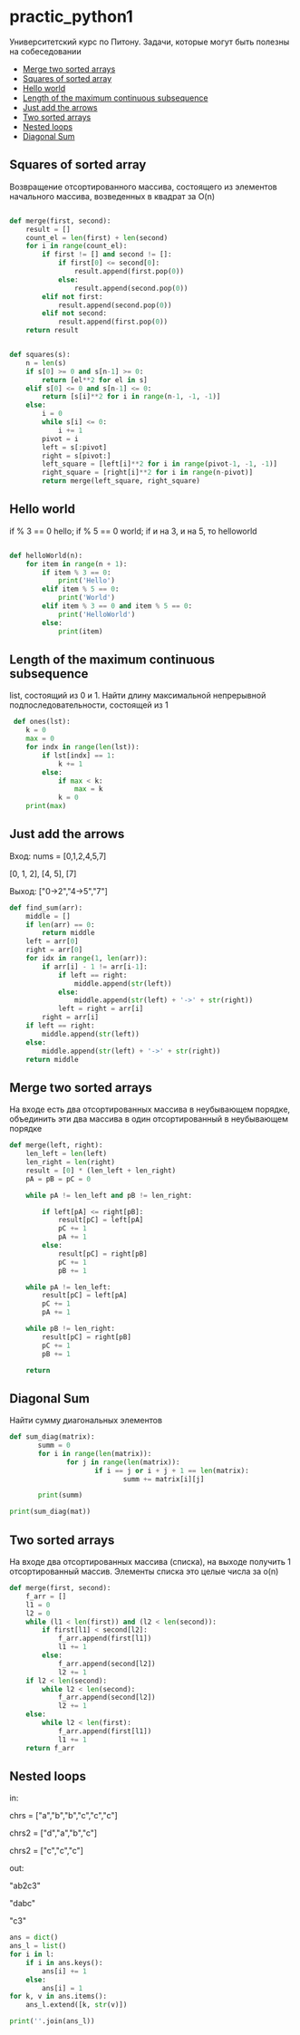 # practic_python1

Университетский курс по Питону. Задачи, которые могут быть полезны на собеседовании


+ [Merge two sorted arrays](#merge-two-sorted-arrays)
+ [Squares of sorted array](#squares-of-sorted-array)
+ [Hello world](#hello-world)
+ [Length of the maximum continuous subsequence](#length-of-the-maximum-continuous-subsequence)
+ [Just add the arrows](#Just-add-the-arrows)
+ [Two sorted arrays](#Two-sorted-arrays)
+ [Nested loops](#nested-loops)
+ [Diagonal Sum](#diagonal-sum)


## Squares of sorted array

Возвращение отсортированного массива, состоящего из элементов начального массива, возведенных в квадрат за O(n)

```python

def merge(first, second):
    result = []
    count_el = len(first) + len(second)
    for i in range(count_el):
        if first != [] and second != []:
            if first[0] <= second[0]:
                result.append(first.pop(0))
            else:
                result.append(second.pop(0))
        elif not first:
            result.append(second.pop(0))
        elif not second:
            result.append(first.pop(0))
    return result


def squares(s):
    n = len(s)
    if s[0] >= 0 and s[n-1] >= 0:
        return [el**2 for el in s]
    elif s[0] <= 0 and s[n-1] <= 0:
        return [s[i]**2 for i in range(n-1, -1, -1)]
    else:
        i = 0
        while s[i] <= 0:
            i += 1
        pivot = i
        left = s[:pivot]
        right = s[pivot:]
        left_square = [left[i]**2 for i in range(pivot-1, -1, -1)]
        right_square = [right[i]**2 for i in range(n-pivot)]
        return merge(left_square, right_square)

```

## Hello world

if % 3 == 0 hello; if % 5 == 0 world; if и на 3, и на 5, то helloworld

```python 

def helloWorld(n):
    for item in range(n + 1):
        if item % 3 == 0:
            print('Hello')
        elif item % 5 == 0:
            print('World')
        elif item % 3 == 0 and item % 5 == 0:
            print('HelloWorld')
        else:
            print(item)
```

## Length of the maximum continuous subsequence

list, состоящий из 0 и 1. Найти длину максимальной непрерывной подпоследовательности, состоящей из 1


```python
 def ones(lst):
    k = 0
    max = 0
    for indx in range(len(lst)):
        if lst[indx] == 1:
            k += 1
        else:
            if max < k:
                max = k
            k = 0
    print(max)
```    
   
   
## Just add the arrows

Вход: nums = [0,1,2,4,5,7]

[0, 1, 2], [4, 5], [7]

Выход: ["0->2","4->5","7"]

```python
def find_sum(arr):
    middle = []
    if len(arr) == 0:
        return middle
    left = arr[0]
    right = arr[0]
    for idx in range(1, len(arr)):
        if arr[i] - 1 != arr[i-1]:
            if left == right:
                middle.append(str(left))
            else:
                middle.append(str(left) + '->' + str(right))
            left = right = arr[i]
        right = arr[i]
    if left == right:
        middle.append(str(left))
    else:
        middle.append(str(left) + '->' + str(right))
    return middle
```    
      
## Merge two sorted arrays

На входе есть два отсортированных массива в неубывающем порядке, объединить эти два массива в один отсортированный в неубывающем порядке

```python 
def merge(left, right):
    len_left = len(left)
    len_right = len(right)
    result = [0] * (len_left + len_right)
    pA = pB = pC = 0

    while pA != len_left and pB != len_right:

        if left[pA] <= right[pB]:
            result[pC] = left[pA]
            pC += 1
            pA += 1
        else:
            result[pC] = right[pB]
            pC += 1
            pB += 1

    while pA != len_left:
        result[pC] = left[pA]
        pC += 1
        pA += 1

    while pB != len_right:
        result[pC] = right[pB]
        pC += 1
        pB += 1

    return 
```


## Diagonal Sum

Найти сумму диагональных элементов

```python
def sum_diag(matrix):
       summ = 0
       for i in range(len(matrix)):
              for j in range(len(matrix)):
                     if i == j or i + j + 1 == len(matrix):
                            summ += matrix[i][j]

       print(summ)

print(sum_diag(mat))
```

## Two sorted arrays

На входе два отсортированных массива (списка), на выходе получить 1 отсортированный массив. Элементы списка это целые числа за o(n)

```python
def merge(first, second):
    f_arr = []
    l1 = 0
    l2 = 0
    while (l1 < len(first)) and (l2 < len(second)):
        if first[l1] < second[l2]:
            f_arr.append(first[l1])
            l1 += 1
        else:
            f_arr.append(second[l2])
            l2 += 1
    if l2 < len(second):
        while l2 < len(second):
            f_arr.append(second[l2])
            l2 += 1
    else:
        while l2 < len(first):
            f_arr.append(first[l1])
            l1 += 1
    return f_arr
```

## Nested loops

in:

chrs = ["a","b","b","c","c","c"]

chrs2 = ["d","a","b","c"]

chrs2 = ["c","c","c"]

out:

"ab2c3"

"dabc"

"c3"

```python
ans = dict()
ans_l = list()
for i in l:
    if i in ans.keys():
        ans[i] += 1
    else:
        ans[i] = 1
for k, v in ans.items():
    ans_l.extend([k, str(v)])

print(''.join(ans_l))
```
